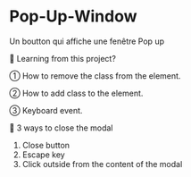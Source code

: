 # Pop-Up-Window
Un boutton qui affiche une fenêtre Pop up

📌 Learning from this project?

① How to remove the class from the element.

② How to add class to the element. 

③ Keyboard event. 

📌 3 ways to close the modal

1. Close button
2. Escape key
3. Click outside from the content of the modal
